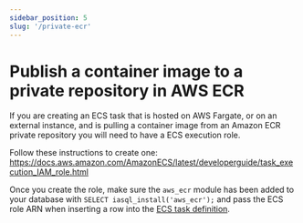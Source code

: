 ```yaml
---
sidebar_position: 5
slug: '/private-ecr'
---
```


# Publish a container image to a private repository in AWS ECR

If you are creating an ECS task that is hosted on AWS Fargate, or on an external instance, and is pulling a container image from an Amazon ECR private repository you will need to have a ECS execution role.

Follow these instructions to create one: https://docs.aws.amazon.com/AmazonECS/latest/developerguide/task_execution_IAM_role.html

Once you create the role, make sure the `aws_ecr` module has been added to your database with `SELECT iasql_install('aws_ecr');` and pass the ECS role ARN when inserting a row into the [ECS task definition](https://dbdocs.io/iasql/iasql?table=task_definition&schema=public&view=table_structure).